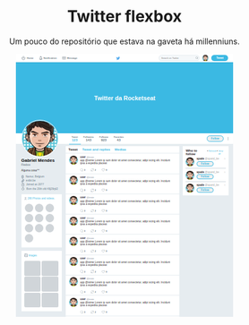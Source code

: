 <h1 align="center">Twitter flexbox</h1>

<p align="center">Um pouco do repositório que estava na gaveta há millenniuns. </p>

<span align="center">

![image](https://github.com/Gabrielm3/twitter-flexbox/blob/main/image.png)

</span>


